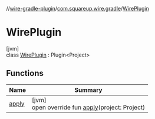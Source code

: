 //[wire-gradle-plugin](../../../index.md)/[com.squareup.wire.gradle](../index.md)/[WirePlugin](index.md)

# WirePlugin

[jvm]\
class [WirePlugin](index.md) : Plugin&lt;Project&gt;

## Functions

| Name | Summary |
|---|---|
| [apply](apply.md) | [jvm]<br>open override fun [apply](apply.md)(project: Project) |
